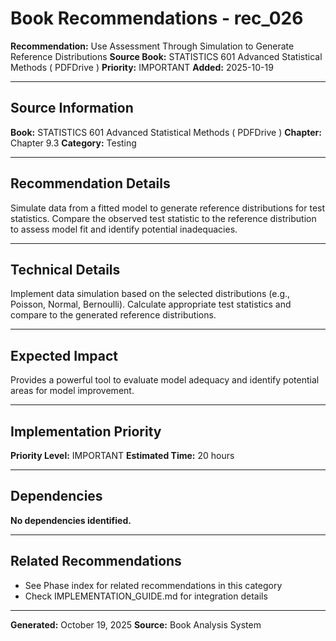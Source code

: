 # Book Recommendations - rec_026

**Recommendation:** Use Assessment Through Simulation to Generate Reference Distributions
**Source Book:** STATISTICS 601 Advanced Statistical Methods ( PDFDrive )
**Priority:** IMPORTANT
**Added:** 2025-10-19

---

## Source Information

**Book:** STATISTICS 601 Advanced Statistical Methods ( PDFDrive )
**Chapter:** Chapter 9.3
**Category:** Testing

---

## Recommendation Details

Simulate data from a fitted model to generate reference distributions for test statistics. Compare the observed test statistic to the reference distribution to assess model fit and identify potential inadequacies.

---

## Technical Details

Implement data simulation based on the selected distributions (e.g., Poisson, Normal, Bernoulli). Calculate appropriate test statistics and compare to the generated reference distributions.

---

## Expected Impact

Provides a powerful tool to evaluate model adequacy and identify potential areas for model improvement.

---

## Implementation Priority

**Priority Level:** IMPORTANT
**Estimated Time:** 20 hours

---

## Dependencies

**No dependencies identified.**

---

## Related Recommendations

- See Phase index for related recommendations in this category
- Check IMPLEMENTATION_GUIDE.md for integration details

---

**Generated:** October 19, 2025
**Source:** Book Analysis System
